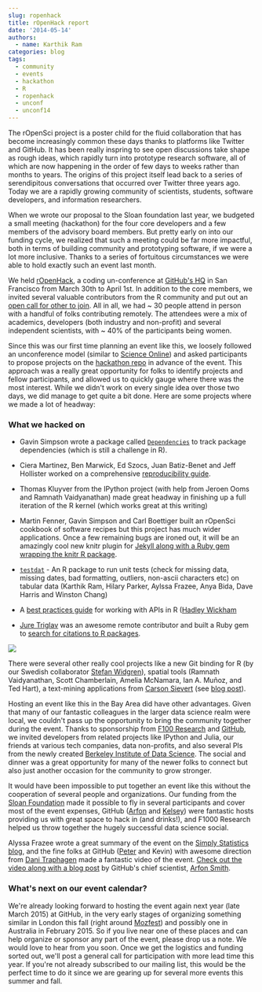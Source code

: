 ```yaml
---
slug: ropenhack
title: rOpenHack report
date: '2014-05-14'
authors:
  - name: Karthik Ram
categories: blog
tags:
  - community
  - events
  - hackathon
  - R
  - ropenhack
  - unconf
  - unconf14
---
```


The rOpenSci project is a poster child for the fluid collaboration that has become increasingly common these days thanks to platforms like Twitter and GitHub. It has been really inspring to see open discussions take shape as rough ideas, which rapidly turn into prototype research software, all of which are now happening in the order of few days to weeks rather than months to years. The origins of this project itself lead back to a series of serendipitous conversations that occurred over Twitter three years ago. Today we are a rapidly growing community of scientists, students, software developers, and information researchers.

When we wrote our proposal to the Sloan foundation last year, we budgeted a small meeting (hackathon) for the four core developers and a few members of the advisory board members. But pretty early on into our funding cycle, we realized that such a meeting could be far more impactful, both in terms of building community and prototyping software, if we were a lot more inclusive. Thanks to a series of fortuitous circumstances we were able to hold exactly such an event last month.

We held [rOpenHack](http://ropensci.github.io/hackathon/), a coding un-conference at [GitHub's HQ](https://foursquare.com/v/github-hq-30/50f75cc0e4b07201af25590d) in San Francisco from March 30th to April 1st. In addition to the core members, we invited several valuable contributors from the R community and put out an [open call for other to join](http://ropensci.org/blog/2014/02/10/ropensci-hackathon/). All in all, we had ~ 30 people attend in person with a handful of folks contributing remotely. The attendees were a mix of academics, developers (both industry and non-profit) and several independent scientists, with ~ 40% of the participants being women.

Since this was our first time planning an event like this, we loosely followed an unconference model (similar to [Science Online](http://scienceonline.com/)) and asked participants to propose projects on the [hackathon repo](https://github.com/ropensci/hackathon/issues) in advance of the event. This approach was a really great opportunity for folks to identify projects and fellow participants, and allowed us to quickly gauge where there was the most interest. While we didn't work on every single idea over those two days, we did manage to get quite a bit done. Here are some projects where we made a lot of headway:

### What we hacked on

- Gavin Simpson wrote a package called [`Dependencies`](https://github.com/ropensci/dependencies) to track package dependencies (which is still a challenge in R).

- Ciera Martinez, Ben Marwick, Ed Szocs, Juan Batiz-Benet and Jeff Hollister worked on a  comprehensive [reproducibility guide](https://github.com/ropensci/reproducibility-guide).

- Thomas Kluyver from the IPython project (with help from Jeroen Ooms and Ramnath Vaidyanathan) made great headway in finishing up a full iteration of the R kernel (which works great at this writing)

- Martin Fenner, Gavin Simpson and Carl Boettiger built an rOpenSci cookbook of software recipes but this project has much wider applications. Once a few remaining bugs are ironed out, it will be an amazingly cool new knitr plugin for [Jekyll along with a Ruby gem wrapping the knitr R package](https://github.com/ropensci/docs).

- [`testdat`](https://github.com/ropensci/testdat) - An R package to run unit tests (check for missing data, missing dates, bad formatting, outliers, non-ascii characters etc) on tabular data (Karthik Ram, Hilary Parker, Aylssa Frazee, Anya Bida, Dave Harris and Winston Chang)

- A [best practices guide](https://github.com/hadley/httr/blob/master/vignettes/api-packages.Rmd) for working with APIs in R ([Hadley Wickham](http://had.co.nz/)

- [Jure Triglav](http://www.juretriglav.si/) was an awesome remote contributor and built a Ruby gem to [search for citations to R packages](https://github.com/ScienceToolbox/code_citations).</div>

<div class="full_fig"><a href="https://www.youtube.com/watch?v=iUcm5COsKJo&nofeather=True"><img src="/assets/blog-images/2014-05-13-ropenhack/hackathon.jpg"></a></div><div class="col-sm-8 col-sm-offset-2">

There were several other really cool projects like a new Git binding for R (by our Swedish collaborator [Stefan Widgren](https://github.com/stewid)), spatial tools (Ramnath Vaidyanathan, Scott Chamberlain, Amelia McNamara, Ian A. Muñoz, and Ted Hart), a text-mining applications from [Carson Sievert](http://cpsievert.github.io/) (see [blog post](http://ropensci.org/blog/2014/04/16/topic-modeling-in-R/)).

Hosting an event like this in the Bay Area did have other advantages. Given that many of our fantastic colleagues in the larger data science realm were local, we couldn't pass up the opportunity to bring the community together during the event. Thanks to sponsorship from [F100 Research](http://f1000research.com/) and [GitHub](https://github.com/), we invited developers from related projects like IPython and Julia, our friends at various tech companies, data non-profits, and also several PIs from the newly created [Berkeley Institute of Data Science](http://vcresearch.berkeley.edu/datascience/bids-launch-dec-12). The social and dinner was a great opportunity for many of the newer folks to connect but also just another occasion for the community to grow stronger.

It would have been impossible to put together an event like this without the cooperation of several people and organizations. Our funding from the [Sloan Foundation](http://www.sloan.org/) made it possible to fly in several participants and cover most of the event expenses, GitHub ([Arfon](https://github.com/arfon) and [Kelsey](https://github.com/Kelseyschimm)) were fantastic hosts providing us with great space to hack in (and drinks!), and F1000 Research helped us throw together the hugely successful data science social.

Alyssa Frazee wrote a great summary of the event on the [Simply Statistics blog](http://simplystatistics.org/2014/04/10/the-ropensci-hackathon-ropenhack/), and the fine folks at GitHub ([Peter](https://github.com/furyus) and Kevin) with awesome direction from [Dani Traphagen](http://www.dtrapezoid.com/) made a fantastic video of the event. [Check out the video along with a blog post](https://github.com/blog/1840-improving-github-for-science) by GitHub's chief scientist, [Arfon Smith](https://github.com/blog/1665-arfon-smith-is-a-githubber).

<!-- Video embed code -->

### What's next on our event calendar?

We're already looking forward to hosting the event again next year (late March 2015) at GitHub, in the very early stages of organizing something similar in London this fall (right around [Mozfest](http://2014.mozillafestival.org/)) and possibly one in Australia in February 2015. So if you live near one of these places and can help organize or sponsor any part of the event, please drop us a note. We would love to hear from you soon. Once we get the logistics and funding sorted out, we'll post a general call for participation with more lead time this year. If you're not already subscribed to our mailing list, this would be the perfect time to do it since we are gearing up for several more events this summer and fall.


